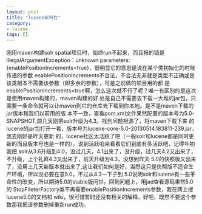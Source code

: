 ```yaml
---
layout: post
title: "lucene新特性"
category: 
- lucene
tags: []
---
```






刚用maven构建solr spatial项目时，始终run不起来，而且报的错是IllegalArgumentException：unknown parameters:{enablePositionIncrements=true}，很明显它的意思是说在某个类初始化的时候传递的参数 enablePositionIncrements不合法，不合法无非就是类型不正确或是该类根本不需要该参数（即多余的参数），可是之前做的项目用的都 是enablePositionIncrements=true啊，怎么这次就不行了呢？唯一有区别的是这次是使用maven构建的，maven构建的好 处是自己不需要去下载一大堆的jar包，只需要一条命令就可以让maven到它的仓库去下载到你本地。是不是maven下载的jar版本和我们以前用的版 本不一致，查看pom.xml文件果然配置的版本号为5.0-SNAPSHOT,前几天刚把solr升级为4.3。找到问题根源了，将maven下载下来 的lucene的jar包打开一看，版本号为lucene-core-5.0-20130514.183811-239.jar，我去刚好是昨天更新 的，lucene社区太活跃了吧（一般solr和lucene都是同时更新的而且版本号也是一样的）。说到活跃咱来看看它们到底有多活跃吧，记得年初我把 solr从3.6升级到4.0，没过几天，4.1出来了，没升级，过几天4.2又出来了，不升级，上个礼拜4.3又出来了，前天升级为4.3，没想到昨天 5.0的快照版又出来了，没用上几天新版本就出来了,这让我们如何是好，当然这只是快照版不适合生产环境，所以没必要在意5.0，不过从4.3一下子到 5.0说明solr和lucene有一些革命性的改变，所以期待5.0的stable版问世。回到问题上，用jad查看源码果然5.0的 StopFileterFactory类不再需要enablePositionIncrements参数，我在网上搜lucene5.0的文档和 wiki，很可惜暂时还没有相关的解释。好吧，既然不要这个参数那我把该参数删掉重新run成功。